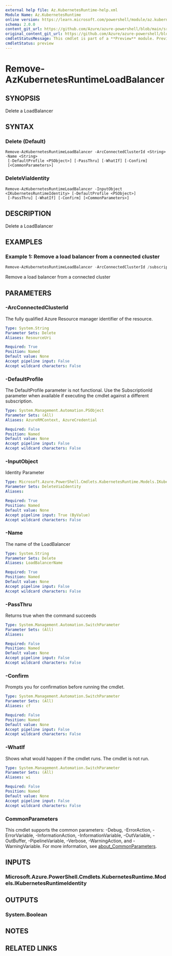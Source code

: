 ```yaml
---
external help file: Az.KubernetesRuntime-help.xml
Module Name: Az.KubernetesRuntime
online version: https://learn.microsoft.com/powershell/module/az.kubernetesruntime/remove-azkubernetesruntimeloadbalancer
schema: 2.0.0
content_git_url: https://github.com/Azure/azure-powershell/blob/main/src/KubernetesRuntime/KubernetesRuntime/help/Remove-AzKubernetesRuntimeLoadBalancer.md
original_content_git_url: https://github.com/Azure/azure-powershell/blob/main/src/KubernetesRuntime/KubernetesRuntime/help/Remove-AzKubernetesRuntimeLoadBalancer.md
cmdletStatusMessage: This cmdlet is part of a **Preview** module. Preview versions aren't recommended for use in production environments. For more information, see https://aka.ms/azps-refstatus.
cmdletStatus: preview
---
```

# Remove-AzKubernetesRuntimeLoadBalancer

## SYNOPSIS
Delete a LoadBalancer

## SYNTAX

### Delete (Default)
```
Remove-AzKubernetesRuntimeLoadBalancer -ArcConnectedClusterId <String> -Name <String>
 [-DefaultProfile <PSObject>] [-PassThru] [-WhatIf] [-Confirm]
 [<CommonParameters>]
```

### DeleteViaIdentity
```
Remove-AzKubernetesRuntimeLoadBalancer -InputObject <IKubernetesRuntimeIdentity> [-DefaultProfile <PSObject>]
 [-PassThru] [-WhatIf] [-Confirm] [<CommonParameters>]
```

## DESCRIPTION
Delete a LoadBalancer

## EXAMPLES

### Example 1: Remove a load balancer from a connected cluster
```powershell
Remove-AzKubernetesRuntimeLoadBalancer -ArcConnectedClusterId /subscriptions/00000000-1111-2222-3333-444444444444/resourceGroups/example/providers/Microsoft.Kubernetes/connectedClusters/cluster1 -Name "test1"
```

Remove a load balancer from a connected cluster

## PARAMETERS

### -ArcConnectedClusterId
The fully qualified Azure Resource manager identifier of the resource.

```yaml
Type: System.String
Parameter Sets: Delete
Aliases: ResourceUri

Required: True
Position: Named
Default value: None
Accept pipeline input: False
Accept wildcard characters: False
```

### -DefaultProfile
The DefaultProfile parameter is not functional.
Use the SubscriptionId parameter when available if executing the cmdlet against a different subscription.

```yaml
Type: System.Management.Automation.PSObject
Parameter Sets: (All)
Aliases: AzureRMContext, AzureCredential

Required: False
Position: Named
Default value: None
Accept pipeline input: False
Accept wildcard characters: False
```

### -InputObject
Identity Parameter

```yaml
Type: Microsoft.Azure.PowerShell.Cmdlets.KubernetesRuntime.Models.IKubernetesRuntimeIdentity
Parameter Sets: DeleteViaIdentity
Aliases:

Required: True
Position: Named
Default value: None
Accept pipeline input: True (ByValue)
Accept wildcard characters: False
```

### -Name
The name of the LoadBalancer

```yaml
Type: System.String
Parameter Sets: Delete
Aliases: LoadBalancerName

Required: True
Position: Named
Default value: None
Accept pipeline input: False
Accept wildcard characters: False
```

### -PassThru
Returns true when the command succeeds

```yaml
Type: System.Management.Automation.SwitchParameter
Parameter Sets: (All)
Aliases:

Required: False
Position: Named
Default value: None
Accept pipeline input: False
Accept wildcard characters: False
```

### -Confirm
Prompts you for confirmation before running the cmdlet.

```yaml
Type: System.Management.Automation.SwitchParameter
Parameter Sets: (All)
Aliases: cf

Required: False
Position: Named
Default value: None
Accept pipeline input: False
Accept wildcard characters: False
```

### -WhatIf
Shows what would happen if the cmdlet runs.
The cmdlet is not run.

```yaml
Type: System.Management.Automation.SwitchParameter
Parameter Sets: (All)
Aliases: wi

Required: False
Position: Named
Default value: None
Accept pipeline input: False
Accept wildcard characters: False
```

### CommonParameters
This cmdlet supports the common parameters: -Debug, -ErrorAction, -ErrorVariable, -InformationAction, -InformationVariable, -OutVariable, -OutBuffer, -PipelineVariable, -Verbose, -WarningAction, and -WarningVariable. For more information, see [about_CommonParameters](http://go.microsoft.com/fwlink/?LinkID=113216).

## INPUTS

### Microsoft.Azure.PowerShell.Cmdlets.KubernetesRuntime.Models.IKubernetesRuntimeIdentity

## OUTPUTS

### System.Boolean

## NOTES

## RELATED LINKS

